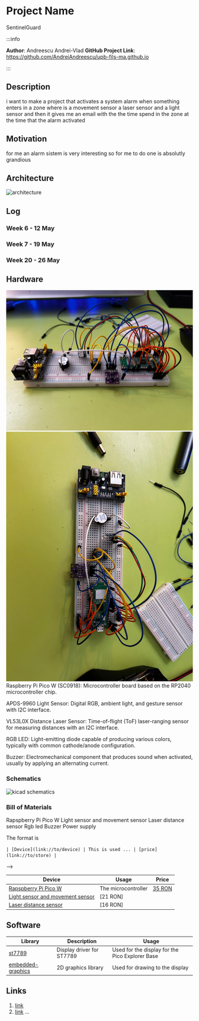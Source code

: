 # Project Name
SentinelGuard

:::info 

**Author**: Andreescu Andrei-Vlad
**GitHub Project Link**: https://github.com/AndreiAndreescu/upb-fils-ma.github.io

:::

## Description

i want to make a project that activates a system alarm when something enters in a zone where is a movement sensor a laser sensor and a light sensor and then it gives me an email with the the time spend in the zone at the time that the alarm activated 

## Motivation

for me an alarm sistem is very interesting so for me to do one is absolutly grandious 

## Architecture 

![architecture](architecture.png)
## Log

<!-- write every week your progress here -->

### Week 6 - 12 May

### Week 7 - 19 May

### Week 20 - 26 May

## Hardware
![Hardware](poza1.jpg)
![Hardware](poza2.jpg)
Raspberry Pi Pico W (SC0918): Microcontroller board based on the RP2040 microcontroller chip.

APDS-9960 Light Sensor: Digital RGB, ambient light, and gesture sensor with I2C interface.

VL53L0X Distance Laser Sensor: Time-of-flight (ToF) laser-ranging sensor for measuring distances with an I2C interface.

RGB LED: Light-emitting diode capable of producing various colors, typically with common cathode/anode configuration.

Buzzer: Electromechanical component that produces sound when activated, usually by applying an alternating current.

### Schematics

![kicad schematics](kicad.jpg)

### Bill of Materials

Rapspberry Pi Pico W
Light sensor and movement sensor
Laser distance sensor
Rgb led
Buzzer
Power supply 

The format is 
```
| [Device](link://to/device) | This is used ... | [price](link://to/store) |

```

-->

| Device | Usage | Price |
|--------|--------|-------|
| [Rapspberry Pi Pico W](https://www.raspberrypi.com/documentation/microcontrollers/raspberry-pi-pico.html) | The microcontroller | [35 RON](https://www.optimusdigital.ro/en/raspberry-pi-boards/12394-raspberry-pi-pico-w.html) |
[Light sensor and movement sensor](https://www.emag.ro/senzor-de-lumina-rgb-detector-de-gesturi-apds-9960-multicolor-apds9960-mod/pd/DLR798MBM/?utm_campaign=share%20product&utm_source=mobile%20app&utm_medium=ios) |[21 RON] |
[Laser distance sensor](https://www.emag.ro/senzor-de-distanta-laser-tof-vl53l0x-aalbastru-vl53l0x-gy530-blue/pd/DQR798MBM/?utm_campaign=share%20product&utm_medium=ios&utm_source=mobile%20app)|[16 RON]|


## Software

| Library | Description | Usage |
|---------|-------------|-------|
| [st7789](https://github.com/almindor/st7789) | Display driver for ST7789 | Used for the display for the Pico Explorer Base |
| [embedded-graphics](https://github.com/embedded-graphics/embedded-graphics) | 2D graphics library | Used for drawing to the display |

## Links

<!-- Add a few links that inspired you and that you think you will use for your project -->

1. [link](https://example.com)
2. [link](https://example3.com)
...

